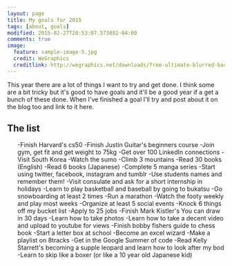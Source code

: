 ```yaml
---
layout: page
title: My goals for 2015
tags: [about, goals]
modified: 2015-02-27T20:53:07.573882-04:00
comments: true
image:
  feature: sample-image-5.jpg
  credit: WeGraphics
  creditlink: http://wegraphics.net/downloads/free-ultimate-blurred-background-pack/
---
```


This year there are a lot of things I want to try and get done. I think some are a bit tricky but it's good to have goals and it'll be a good year if a get a bunch of these done. When I've finished a goal I'll try and post about it on the blog too and link to it here.

## The list

<ul>
-Finish Harvard's cs50
-Finish Justin Guitar's beginners course
-Join gym, get fit and get weight to 75kg
-Get over 100 LinkedIn connections
-Visit South Korea
-Watch the sumo
-Climb 3 mountains
-Read 30 books (English)
-Read 6 books (Japanese)
-Complete 5 manga series
-Start using twitter, facebook, instagram and tumblr
-Use students names and remember them!
-Visit consulate and ask for a short internship in holidays
-Learn to play basketball and baseball by going to bukatsu
-Go snowboarding at least 2 times
-Run a marathon
-Watch the footy weekly and play most weeks
-Organize at least 5 social events
-Knock 6 things off my bucket list
-Apply to 25 jobs
-Finish Mark Kistler's You can draw in 30 days
-Learn how to take photos
-Learn how to take a decent video and upload to youtube for views
-Finish bobby fishers guide to chess book
-Start a letter box at school
-Become an excel wizard
-Make a playlist on 8tracks
-Get in the Google Summer of code
-Read Kelly Starrett's becoming a supple leopard and learn how to look after my bod
-Learn to skip like a boxer (or like a 10 year old Japanese kid)
</ul>

